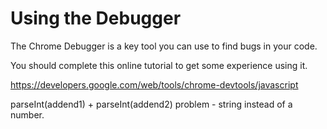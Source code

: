 # Using the Debugger

The Chrome Debugger is a key tool you can use to find bugs in your code.

You should complete this online tutorial to get some experience using it.

https://developers.google.com/web/tools/chrome-devtools/javascript

parseInt(addend1) + parseInt(addend2) problem - string instead of a number.
